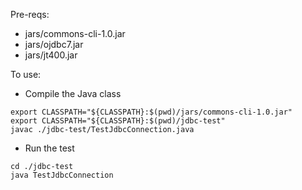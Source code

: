 Pre-reqs:

- jars/commons-cli-1.0.jar
- jars/ojdbc7.jar
- jars/jt400.jar

To use:

- Compile the Java class

```
export CLASSPATH="${CLASSPATH}:$(pwd)/jars/commons-cli-1.0.jar"
export CLASSPATH="${CLASSPATH}:$(pwd)/jdbc-test"
javac ./jdbc-test/TestJdbcConnection.java
```

- Run the test

```
cd ./jdbc-test
java TestJdbcConnection
```
